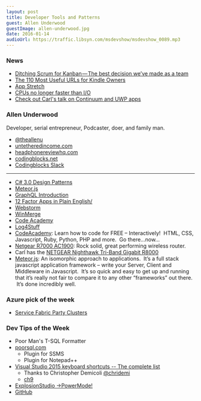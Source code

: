 ```yaml
---
layout: post
title: Developer Tools and Patterns
guest: Allen Underwood
guestImage: allen-underwood.jpg
date: 2016-01-14
audioUrl: https://traffic.libsyn.com/msdevshow/msdevshow_0089.mp3
---
```


### News

 - [Ditching Scrum for Kanban — The best decision we’ve made as a team](https://medium.com/cto-school/ditching-scrum-for-kanban-the-best-decision-we-ve-made-as-a-team-cd1167014a6f#.4fpw2kgpa)
 - [The 110 Most Useful URLs for Kindle Owners](http://www.beyond-black-friday.com/2016/01/01/the-110-most-useful-urls-for-kindle-owners/)
 - [App Stretch](http://appstretch.com/)
 - [CPUs no longer faster than I/O](https://queue.acm.org/detail.cfm?id=2874238)
 - [Check out Carl's talk on Continuum and UWP apps](https://www.youtube.com/watch?v=5jE8gx9a7gE)

### Allen Underwood 

Developer, serial entrepreneur, Podcaster, doer, and family man.

 - [@theallenu](https://twitter.com/theallenu)
 - [untetheredincome.com](http://www.untetheredincome.com/)
 - [headphonereviewhq.com](http://www.headphonereviewhq.com/)
 - [codingblocks.net](http://www.codingblocks.net/)
 - [Codingblocks Slack](https://codingblocks.slack.com/)

------------------------------------

 - [C\# 3.0 Design Patterns](http://www.amazon.com/3-0-Design-Patterns-Judith-Bishop/dp/059652773X)
 - [Meteor.js](https://www.meteor.com/)
 - [GraphQL Introduction](https://facebook.github.io/react/blog/2015/05/01/graphql-introduction.html)
 - [12 Factor Apps in Plain English/](http://www.clearlytech.com/2014/01/04/12-factor-apps-plain-english/)
 - [Webstorm](https://www.jetbrains.com/webstorm/)
 - [WinMerge](http://winmerge.org/)
 - [Code Academy](https://www.codecademy.com/)
 - [Log4Stuff](http://log4stuff.com/)
 - [CodeAcademy](https://www.codecademy.com/): Learn how to code for FREE – Interactively!  HTML, CSS, Javascript, Ruby, Python, PHP and more.  Go there…now…
 - [Netgear R7000 AC1900](http://www.amazon.com/gp/product/B00F0DD0I6/?tag=ytechie-20): Rock solid, great performing wireless router.
  - Carl has the [NETGEAR Nighthawk Tri-Band Gigabit R8000](http://www.amazon.com/NETGEAR-Nighthawk-Tri-Band-Gigabit-R8000/dp/B00KWHMR6G/)
 - [Meteor.js](https://www.meteor.com/): An isomorphic approach to applications.  It’s a full stack javascript application framework – write your Server, Client and Middleware in Javascript.  It’s so quick and easy to get up and running that it’s really not fair to compare it to any other “frameworks” out there.  It’s done incredibly well.

### Azure pick of the week

 - [Service Fabric Party Clusters](http://tryazureservicefabric.eastus.cloudapp.azure.com/)

### Dev Tips of the Week

 - Poor Man's T-SQL Formatter
  - [poorsql.com](http://poorsql.com/)
    - Plugin for SSMS 
    - Plugin for Notepad++
  - [Visual Studio 2015 keyboard shortcuts -- The complete list](http://visualstudioshortcuts.com/2015) 
    - Thanks to Christopher Demicoli [‏@chridemi](http://twitter.com/chridemi)
    - [ch9](https://channel9.msdn.com/coding4fun/blog/Cheating-your-way-to-VS-2015-Shortcuts)
 - [ExplosionStudio ->PowerMode!](https://channel9.msdn.com/coding4fun/blog/explosionstudio--powermode?cr_cc=200746832&wt.mc_id=usdx_evan_social_twitter_dev_owned)
  - [GitHub](https://github.com/codeinthedark/awesome-power-mode)
